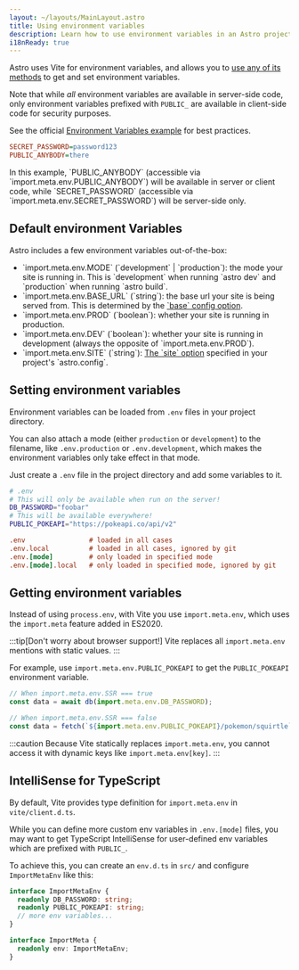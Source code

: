 ```yaml
---
layout: ~/layouts/MainLayout.astro
title: Using environment variables
description: Learn how to use environment variables in an Astro project.
i18nReady: true
---
```


Astro uses Vite for environment variables, and allows you to [use any of its methods](https://vitejs.dev/guide/env-and-mode.html) to get and set environment variables.

Note that while _all_ environment variables are available in server-side code, only environment variables prefixed with `PUBLIC_` are available in client-side code for security purposes.

See the official [Environment Variables example](https://github.com/withastro/astro/tree/main/examples/env-vars) for best practices.

```ini
SECRET_PASSWORD=password123
PUBLIC_ANYBODY=there
```
<p>
In this example, `PUBLIC_ANYBODY` (accessible via `import.meta.env.PUBLIC_ANYBODY`) will be available in server or client code, while `SECRET_PASSWORD` (accessible via `import.meta.env.SECRET_PASSWORD`) will be server-side only.
</p>

## Default environment Variables

Astro includes a few environment variables out-of-the-box:
<ul>
<li> `import.meta.env.MODE` (`development` | `production`): the mode your site is running in. This is `development` when running `astro dev` and `production` when running `astro build`.</li>

<li> `import.meta.env.BASE_URL` (`string`): the base url your site is being served from. This is determined by the <a href="/en/reference/configuration-reference/#base">`base` config option</a>.</li>

<li> `import.meta.env.PROD` (`boolean`): whether your site is running in production.</li>

<li> `import.meta.env.DEV` (`boolean`): whether your site is running in development (always the opposite of `import.meta.env.PROD`).</li>
<li>`import.meta.env.SITE` (`string`): <a href="/en/reference/configuration-reference/#site">The `site` option</a> specified in your project's `astro.config`.</li>
</ul>

## Setting environment variables

Environment variables can be loaded from `.env` files in your project directory.

You can also attach a mode (either `production` or `development`) to the filename, like `.env.production` or `.env.development`, which makes the environment variables only take effect in that mode.

Just create a `.env` file in the project directory and add some variables to it.

```bash
# .env
# This will only be available when run on the server!
DB_PASSWORD="foobar"
# This will be available everywhere!
PUBLIC_POKEAPI="https://pokeapi.co/api/v2"
```

```ini
.env                # loaded in all cases
.env.local          # loaded in all cases, ignored by git
.env.[mode]         # only loaded in specified mode
.env.[mode].local   # only loaded in specified mode, ignored by git
```

## Getting environment variables

<p>

Instead of using `process.env`, with Vite you use `import.meta.env`, which uses the `import.meta` feature added in ES2020.
</p>

:::tip[Don't worry about browser support!]
Vite replaces all `import.meta.env` mentions with static values.
:::

<p>

For example, use `import.meta.env.PUBLIC_POKEAPI` to get the `PUBLIC_POKEAPI` environment variable.
</p>

```js
// When import.meta.env.SSR === true
const data = await db(import.meta.env.DB_PASSWORD);

// When import.meta.env.SSR === false
const data = fetch(`${import.meta.env.PUBLIC_POKEAPI}/pokemon/squirtle`);
```

:::caution
Because Vite statically replaces `import.meta.env`, you cannot access it with dynamic keys like `import.meta.env[key]`.
:::


## IntelliSense for TypeScript

<p>

By default, Vite provides type definition for `import.meta.env` in `vite/client.d.ts`. 
</p>

While you can define more custom env variables in `.env.[mode]` files, you may want to get TypeScript IntelliSense for user-defined env variables which are prefixed with `PUBLIC_`.

To achieve this, you can create an `env.d.ts` in `src/` and configure `ImportMetaEnv` like this:

```ts
interface ImportMetaEnv {
  readonly DB_PASSWORD: string;
  readonly PUBLIC_POKEAPI: string;
  // more env variables...
}

interface ImportMeta {
  readonly env: ImportMetaEnv;
}
```
